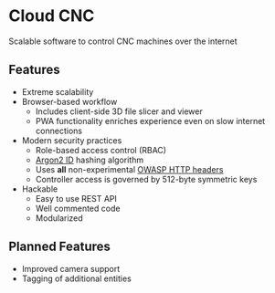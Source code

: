 # Cloud CNC
Scalable software to control CNC machines over the internet

## Features
* Extreme scalability
* Browser-based workflow
  * Includes client-side 3D file slicer and viewer
  * PWA functionality enriches experience even on slow internet connections
* Modern security practices
  * Role-based access control (RBAC)
  * [Argon2 ID](https://github.com/P-H-C/phc-winner-argon2) hashing algorithm
  * Uses **all** non-experimental [OWASP HTTP headers](https://owasp.org/www-project-secure-headers/)
  * Controller access is governed by 512-byte symmetric keys
* Hackable
  * Easy to use REST API
  * Well commented code
  * Modularized

## Planned Features
* Improved camera support
* Tagging of additional entities